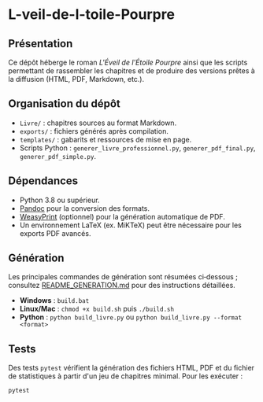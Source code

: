 # L-veil-de-l-toile-Pourpre

## Présentation

Ce dépôt héberge le roman *L'Éveil de l'Étoile Pourpre* ainsi que les
scripts permettant de rassembler les chapitres et de produire des
versions prêtes à la diffusion (HTML, PDF, Markdown, etc.).

## Organisation du dépôt

- `Livre/` : chapitres sources au format Markdown.
- `exports/` : fichiers générés après compilation.
- `templates/` : gabarits et ressources de mise en page.
- Scripts Python : `generer_livre_professionnel.py`,
  `generer_pdf_final.py`, `generer_pdf_simple.py`.

## Dépendances

- Python 3.8 ou supérieur.
- [Pandoc](https://pandoc.org) pour la conversion des formats.
- [WeasyPrint](https://weasyprint.org) (optionnel) pour la génération
  automatique de PDF.
- Un environnement LaTeX (ex. MiKTeX) peut être nécessaire pour les
  exports PDF avancés.

## Génération

Les principales commandes de génération sont résumées ci‑dessous ;
consultez [README_GENERATION.md](README_GENERATION.md) pour des
instructions détaillées.

- **Windows** : `build.bat`
- **Linux/Mac** : `chmod +x build.sh` puis `./build.sh`
- **Python** : `python build_livre.py` ou `python build_livre.py --format <format>`

## Tests

Des tests `pytest` vérifient la génération des fichiers HTML, PDF et du fichier de statistiques à partir d'un jeu de chapitres minimal. Pour les exécuter :

```bash
pytest
```

